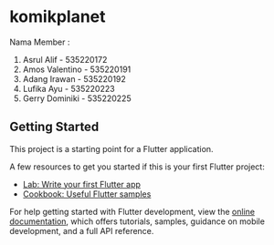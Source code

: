 # komikplanet

Nama Member :
1. Asrul Alif - 535220172
2. Amos Valentino - 535220191
3. Adang Irawan - 535220192
4. Lufika Ayu - 535220223
5. Gerry Dominiki - 535220225

## Getting Started

This project is a starting point for a Flutter application.

A few resources to get you started if this is your first Flutter project:

- [Lab: Write your first Flutter app](https://docs.flutter.dev/get-started/codelab)
- [Cookbook: Useful Flutter samples](https://docs.flutter.dev/cookbook)

For help getting started with Flutter development, view the
[online documentation](https://docs.flutter.dev/), which offers tutorials,
samples, guidance on mobile development, and a full API reference.
